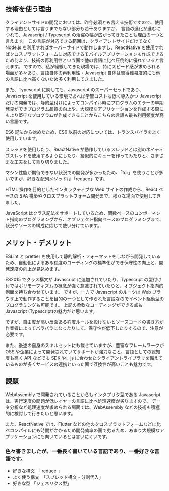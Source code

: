 ## 技術を使う理由

クライアントサイドの開発においては、昨今必須とも言える技術ですので、使用する理由としては言うまでもない部分も若干ありますが、
言語の進化が進むにつれて、Javascript / Typescript の活躍の幅が広がってきたことも理由の一つと言えます。
この言語が対応できる範囲は、クライアントサイドだけでなく Node.js を利用すればサーバーサイドで動作しますし、ReactNative を使用すればクロスプラットフォームに対応できるモバイルアプリケーションも作成できるため何より、技術の再利用性という面で他の言語に比べ圧倒的に優れていると言えます。
ですので、私が経験してきた現場では、特にスピード感が求められる場面が多々あり、言語自体の再利用性・Javascript 自体は習得難易度的にも他の言語に比べ高くないため多く利用してきました。

また、Typescript に関しても、Javascript のスーパーセットであり、Javascript を使用している環境であれば学習コストも低く導入かつ Javascript だけの開発では、静的型付けによってコンパイル時にプログラムのエラーの早期発見ができプログラム品質の向上や、大規模なアプリケーションを作成する際にもより堅牢なプログラムが作成できることからこちらの言語も最も利用頻度が高い言語です。

ES6 記法から始めたため、ES6 以前の対応については、トランスパイラをよく使用しています。

スレッドを使用したり、ReactNative が動作しているスレッドとは別のネイティブスレッドを使用するようにしたり、擬似的にキューを作ってみたりと、さまざまな工夫をして乗り切りました。

マシン性能が期待できない状況での開発が多かったため、「for」を使うことが多いですが、好きな配列メソッドは「reduce」です。

HTML 操作を目的としたインタラクティブな Web サイトの作成から、React ベースの SPA 構築やクロスプラットフォーム開発まで、様々な場面で使用してきました。

JavaScript はクラス記法をサポートしているため、関数ベースのコンポーネント指向のプログラミングから、オブジェクト指向ベースのプログラミングまで、状況やソースの構成に応じて使い分けています。

## メリット・デメリット

ESLint と prettier を使用して静的解析・フォーマットをしながら開発しているため、自動化によるある程度のコーディングの標準化ができ保守性の向上と、開発速度の向上が見込めます。

ES2015 でクラス構文が Javascript に追加されていたり、Typescript の型付け付ではポリモーフィズムの概念が強く意識されていたりと、オブジェクト指向的側面を持ち合わせています。
ですが、一方で Javascript のルーツは Web ブラウザ上で動作することを目的の一つとして作られた言語なのでイベント駆動型のプログラミングも可能です。
上記の柔軟なコーディングができる点も Javascript (Typescript)の魅力だと思います。

ですが、自由度が高い反面ある程度ルールを設けないとソースコードの書き方が作業者によってバラバラになったりして、保守性が低下したりするので、注意が必要です。

また、後述の自身のスキルセットにも載せていますが、豊富なフレームワークが OSS や企業によって開発されていてサポートが強力なこと、言語としての認知度も高く API などでも SDK や、js に合わせたクライアントライブラリを備えているものが多くサービスの連携といった面で互換性が高いことも魅力です。

## 課題

WebAssembly で開発されていることからもインタプリタ型である Javascript は、実行速度の問題が低レイヤーの言語に比べ処理速度が劣りますので、
データ分析など処理速度が求められる場面では、WebAssembly などの技術も積極的に検討して行きたいと思います。

また、ReactNative では、Flutter などの他のクロスプラットフォームなどに比べコンパイルにも時間がかかるため開発効率の面で劣るため、あまり大規模なアプリケーションにも向いているとは言いにくいです。

### 色々書きましたが、一番長く書いている言語であり、一番好きな言語です。

- 好きな構文 「 reduce 」
- よく使う構文　「スプレッド構文・分割代入」
- 好きな型 「ジェネリクス型」
